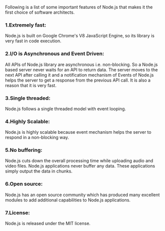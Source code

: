 
 
Following is a list of some important features of Node.js that makes it the first choice of software architects.

### 1.Extremely fast: 
Node.js is built on Google Chrome's V8 JavaScript Engine, so its library is very fast in code execution.

### 2.I/O is Asynchronous and Event Driven: 
All APIs of Node.js library are asynchronous i.e. non-blocking. So a Node.js based server never waits for an API to return data. The server moves to the next API after calling it and a notification mechanism of Events of Node.js helps the server to get a response from the previous API call. It is also a reason that it is very fast.

### 3.Single threaded: 
Node.js follows a single threaded model with event looping.

### 4.Highly Scalable: 
Node.js is highly scalable because event mechanism helps the server to respond in a non-blocking way.

### 5.No buffering: 
Node.js cuts down the overall processing time while uploading audio and video files. Node.js applications never buffer any data. These applications simply output the data in chunks.

### 6.Open source: 
Node.js has an open source community which has produced many excellent modules to add additional capabilities to Node.js applications.
### 7.License: 
Node.js is released under the MIT license.
